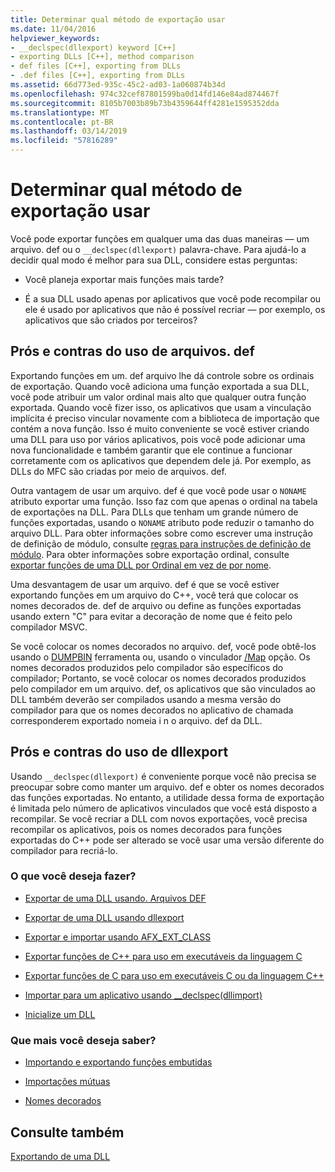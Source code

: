 ```yaml
---
title: Determinar qual método de exportação usar
ms.date: 11/04/2016
helpviewer_keywords:
- __declspec(dllexport) keyword [C++]
- exporting DLLs [C++], method comparison
- def files [C++], exporting from DLLs
- .def files [C++], exporting from DLLs
ms.assetid: 66d773ed-935c-45c2-ad03-1a060874b34d
ms.openlocfilehash: 974c32cef87801599ba0d14fd146e84ad874467f
ms.sourcegitcommit: 8105b7003b89b73b4359644ff4281e1595352dda
ms.translationtype: MT
ms.contentlocale: pt-BR
ms.lasthandoff: 03/14/2019
ms.locfileid: "57816289"
---
```

# <a name="determine-which-exporting-method-to-use"></a>Determinar qual método de exportação usar

Você pode exportar funções em qualquer uma das duas maneiras — um arquivo. def ou o `__declspec(dllexport)` palavra-chave. Para ajudá-lo a decidir qual modo é melhor para sua DLL, considere estas perguntas:

- Você planeja exportar mais funções mais tarde?

- É a sua DLL usado apenas por aplicativos que você pode recompilar ou ele é usado por aplicativos que não é possível recriar — por exemplo, os aplicativos que são criados por terceiros?

## <a name="pros-and-cons-of-using-def-files"></a>Prós e contras do uso de arquivos. def

Exportando funções em um. def arquivo lhe dá controle sobre os ordinais de exportação. Quando você adiciona uma função exportada a sua DLL, você pode atribuir um valor ordinal mais alto que qualquer outra função exportada. Quando você fizer isso, os aplicativos que usam a vinculação implícita é preciso vincular novamente com a biblioteca de importação que contém a nova função. Isso é muito conveniente se você estiver criando uma DLL para uso por vários aplicativos, pois você pode adicionar uma nova funcionalidade e também garantir que ele continue a funcionar corretamente com os aplicativos que dependem dele já. Por exemplo, as DLLs do MFC são criadas por meio de arquivos. def.

Outra vantagem de usar um arquivo. def é que você pode usar o `NONAME` atributo exportar uma função. Isso faz com que apenas o ordinal na tabela de exportações na DLL. Para DLLs que tenham um grande número de funções exportadas, usando o `NONAME` atributo pode reduzir o tamanho do arquivo DLL. Para obter informações sobre como escrever uma instrução de definição de módulo, consulte [regras para instruções de definição de módulo](reference/rules-for-module-definition-statements.md). Para obter informações sobre exportação ordinal, consulte [exportar funções de uma DLL por Ordinal em vez de por nome](exporting-functions-from-a-dll-by-ordinal-rather-than-by-name.md).

Uma desvantagem de usar um arquivo. def é que se você estiver exportando funções em um arquivo do C++, você terá que colocar os nomes decorados de. def de arquivo ou define as funções exportadas usando extern "C" para evitar a decoração de nome que é feito pelo compilador MSVC.

Se você colocar os nomes decorados no arquivo. def, você pode obtê-los usando o [DUMPBIN](reference/dumpbin-reference.md) ferramenta ou, usando o vinculador [/Map](reference/map-generate-mapfile.md) opção. Os nomes decorados produzidos pelo compilador são específicos do compilador; Portanto, se você colocar os nomes decorados produzidos pelo compilador em um arquivo. def, os aplicativos que são vinculados ao DLL também deverão ser compilados usando a mesma versão do compilador para que os nomes decorados no aplicativo de chamada corresponderem exportado nomeia i n o arquivo. def da DLL.

## <a name="pros-and-cons-of-using-declspecdllexport"></a>Prós e contras do uso de dllexport

Usando `__declspec(dllexport)` é conveniente porque você não precisa se preocupar sobre como manter um arquivo. def e obter os nomes decorados das funções exportadas. No entanto, a utilidade dessa forma de exportação é limitada pelo número de aplicativos vinculados que você está disposto a recompilar. Se você recriar a DLL com novos exportações, você precisa recompilar os aplicativos, pois os nomes decorados para funções exportadas do C++ pode ser alterado se você usar uma versão diferente do compilador para recriá-lo.

### <a name="what-do-you-want-to-do"></a>O que você deseja fazer?

- [Exportar de uma DLL usando. Arquivos DEF](exporting-from-a-dll-using-def-files.md)

- [Exportar de uma DLL usando dllexport](exporting-from-a-dll-using-declspec-dllexport.md)

- [Exportar e importar usando AFX_EXT_CLASS](exporting-and-importing-using-afx-ext-class.md)

- [Exportar funções de C++ para uso em executáveis da linguagem C](exporting-cpp-functions-for-use-in-c-language-executables.md)

- [Exportar funções de C para uso em executáveis C ou da linguagem C++](exporting-c-functions-for-use-in-c-or-cpp-language-executables.md)

- [Importar para um aplicativo usando __declspec(dllimport)](importing-into-an-application-using-declspec-dllimport.md)

- [Inicialize um DLL](run-time-library-behavior.md#initializing-a-dll)

### <a name="what-do-you-want-to-know-more-about"></a>Que mais você deseja saber?

- [Importando e exportando funções embutidas](importing-and-exporting-inline-functions.md)

- [Importações mútuas](mutual-imports.md)

- [Nomes decorados](reference/decorated-names.md)

## <a name="see-also"></a>Consulte também

[Exportando de uma DLL](exporting-from-a-dll.md)
